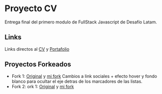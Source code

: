 # Proyecto CV
Entrega final del primero modulo de FullStack Javascript de Desafío Latam.

## Links
Links directos al [CV](pitu-ebensperger.github.io) y [Portafolio](pitu-ebensperger.github.io/portafolio)

## Proyectos Forkeados
- Fork 1: [Original]([url](https://github.com/diegoepic/diegoepic.github.io)) y [mi fork]([url](https://github.com/pitu-ebensperger/diegoepic.github.io)) 
  Cambios a link sociales + efecto hover y fondo blanco para ocultar el eje detras de los marcadores de las listas.
- Fork 2: ork 1: [Original]([url](https://github.com/Rgnald/Cvportafolio)) y [mi fork ]([url](https://github.com/pitu-ebensperger/Cvportafolio))
